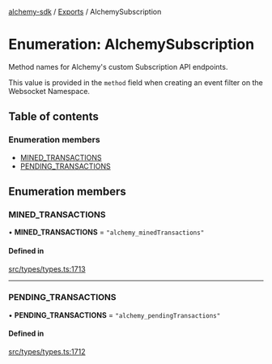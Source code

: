 [alchemy-sdk](../README.md) / [Exports](../modules.md) / AlchemySubscription

# Enumeration: AlchemySubscription

Method names for Alchemy's custom Subscription API endpoints.

This value is provided in the `method` field when creating an event filter on
the Websocket Namespace.

## Table of contents

### Enumeration members

- [MINED\_TRANSACTIONS](AlchemySubscription.md#mined_transactions)
- [PENDING\_TRANSACTIONS](AlchemySubscription.md#pending_transactions)

## Enumeration members

### MINED\_TRANSACTIONS

• **MINED\_TRANSACTIONS** = `"alchemy_minedTransactions"`

#### Defined in

[src/types/types.ts:1713](https://github.com/alchemyplatform/alchemy-sdk-js/blob/4a7f568/src/types/types.ts#L1713)

___

### PENDING\_TRANSACTIONS

• **PENDING\_TRANSACTIONS** = `"alchemy_pendingTransactions"`

#### Defined in

[src/types/types.ts:1712](https://github.com/alchemyplatform/alchemy-sdk-js/blob/4a7f568/src/types/types.ts#L1712)
